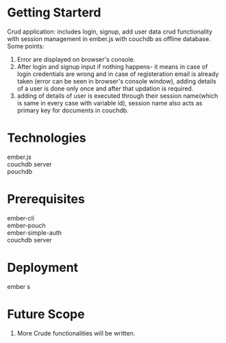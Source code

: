 # Getting Starterd
Crud application: includes login, signup, add user data crud functionality with session management in ember.js with couchdb as offline database.
Some points:
1. Error are displayed on browser's console.
2. After login and signup input if nothing happens- it means in case of login credentials are wrong and in case of registeration email is already taken (error can be seen in browser's console window), adding details of a user is done only once and after that updation is required.
3. adding of details of user is executed through their session name(which is same in every case with variable id), session name also acts as primary key for documents in couchdb.

# Technologies
ember.js        
couchdb server          
pouchdb       

# Prerequisites
ember-cli       
ember-pouch       
ember-simple-auth     
couchdb server      

# Deployment
ember s

# Future Scope
1. More Crude functionalities will be written.
